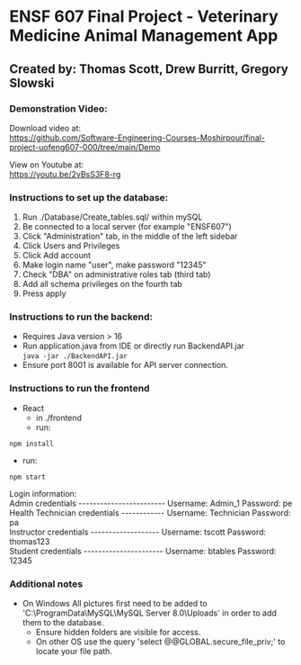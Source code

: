 # ENSF 607 Final Project - Veterinary Medicine Animal Management App  
## Created by: Thomas Scott, Drew Burritt, Gregory Slowski  

### Demonstration Video:
Download video at:  
https://github.com/Software-Engineering-Courses-Moshirpour/final-project-uofeng607-000/tree/main/Demo

View on Youtube at:  
https://youtu.be/2vBsS3F8-rg

### Instructions to set up the database:   
1. Run ./Database/Create_tables.sql/ within mySQL  
2. Be connected to a local server (for example "ENSF607")  
3. Click "Administration" tab, in the middle of the left sidebar  
4. Click Users and Privileges  
5. Click Add account  
6. Make login name "user", make password "12345"  
7. Check "DBA" on administrative roles tab (third tab)  
8. Add all schema privileges on the fourth tab  
9. Press apply  

### Instructions to run the backend:  
- Requires Java version > 16  
- Run application.java from IDE or directly run BackendAPI.jar  
`java -jar ./BackendAPI.jar`
- Ensure port 8001 is available for API server connection.  

### Instructions to run the frontend  
- React  
    -   in ./frontend  
    -   run:  

`npm install`  

-   run:  

`npm start`   

Login information:  
Admin credentials ------------------------  Username: Admin_1       Password: pe  
Health Technician credentials ------------  Username: Technician    Password: pa  
Instructor credentials -------------------  Username: tscott        Password: thomas123  
Student credentials ----------------------  Username: btables       Password: 12345  


### Additional notes  

- On Windows All pictures first need to be added to 'C:\ProgramData\MySQL\MySQL Server 8.0\Uploads\' in order to add them to the database.   
    - Ensure hidden folders are visible for access.  
    - On other OS use the query 'select @@GLOBAL.secure_file_priv;' to locate your file path.  
